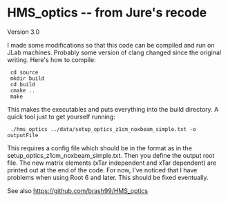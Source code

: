 # HMS_optics -- from Jure's recode

Version 3.0

I made some modifications so that this code can be compiled and run on JLab machines. Probably some version of clang changed since the original writing. Here's how to compile:
```
 cd source
 mkdir build
 cd build
 cmake ..
 make
```
This makes the executables and puts everything into the build directory. A quick tool just to get yourself running:
```
 ./hms_optics ../data/setup_optics_z1cm_noxbeam_simple.txt -o outputFile
```
This requires a config file which should be in the format as in the setup_optics_z1cm_noxbeam_simple.txt. Then you define the output root file. The new matrix elements (xTar independent and xTar dependent) are printed out at the end of the code. For now, I've noticed that I have problems when using Root 6 and later. This should be fixed eventually.

See also https://github.com/brash99/HMS_optics

